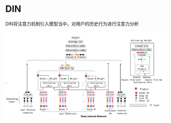 # DIN

DIN将注意力机制引入模型当中，对用户的历史行为进行注意力分析

![image-20241209211605664](./assets/image-20241209211605664.png)